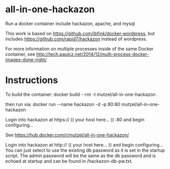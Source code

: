 # all-in-one-hackazon

Run a docker container include hackazon, apache, and mysql

This work is based on https://github.com/jbfink/docker-wordpress, but includes https://github.com/rapid7/hackazon instead of wordpress.

For more information on multiple processes inside of the same Docker container, see
http://tech.paulcz.net/2014/12/multi-process-docker-images-done-right/


# Instructions

To build the container:
docker build --rm -t mutzel/all-in-one-hackazon .

then run via: 
docker run --name hackazon -d -p 80:80  mutzel/all-in-one-hackazon

Login into hackazon at https:// (( your host here... )) :80 and begin configuring...

See https://hub.docker.com/r/mutzel/all-in-one-hackazon/

Login into hackazon at http:// (( your host here... )) and begin configuring...  You can just select to use the existing db password as it is set in the startup script.  The admin password will be the same as the db password and is echoed at startup and can be found in /hackazon-db-pw.txt.